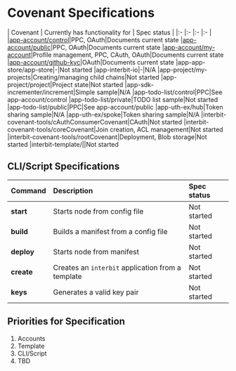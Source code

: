 # Covenant Specifications

| Covenant | Currently has functionality for | Spec status |
|:-        |:-        |:-       |:-      |
|[app-account/control](app-account/control.md)|PPC, OAuth|Documents current state
|[app-account/public](app-account/public.md)|PPC, OAuth|Documents current state
|[app-account/my-account](app-account/my-account.md)|Profile management, PPC, CAuth, OAuth|Documents current state
|[app-account/github-kyc](app-account/github-kyc.md)|OAuth|Documents current state
|app-app-store/app-store|-|Not started
|app-interbit-io|-|N/A
|app-project/my-projects|Creating/managing child chains|Not started
|app-project/project|Project state|Not started
|app-sdk-incrementer/increment|Simple sample|N/A
|app-todo-list/control|PPC|See app-account/control
|app-todo-list/private|TODO list sample|Not started
|app-todo-list/public|PPC|See app-account/public
|app-uth-ex/hub|Token sharing sample|N/A
|app-uth-ex/spoke|Token sharing sample|N/A
|interbit-covenant-tools/cAuthConsumerCovenant|CAuth|Not started
|interbit-covenant-tools/coreCovenant|Join creation, ACL management|Not started
|interbit-covenant-tools/rootCovenant|Deployment, Blob storage|Not started
|interbit-template/||Not started

## CLI/Script Specifications

| Command | Description | Spec status |
|:-       |:-           |:-           |
|**start**|Starts node from config file|Not started
|**build**|Builds a manifest from a config file|Not started
|**deploy**|Starts node from manifest|Not started
|**create**|Creates an `interbit` application from a template|Not started
|**keys**|Generates a valid key pair|Not started

## Priorities for Specification

1. Accounts
1. Template
1. CLI/Script
1. TBD
